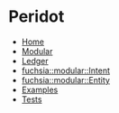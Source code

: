 # Peridot

* [Home][home]
* [Modular](/peridot/docs/modular/getting_started.md)
* [Ledger](/peridot/docs/ledger/README.md)
* [fuchsia::modular::Intent](/peridot/docs/modular/intent.md)
* [fuchsia::modular::Entity](/peridot/docs/modular/entity.md)
* [Examples](/peridot/examples)
* [Tests](/peridot/tests)

[home]: /peridot/README.md
[logo]: /peridot/docs/images/fuchsia-logo-32x32.png
